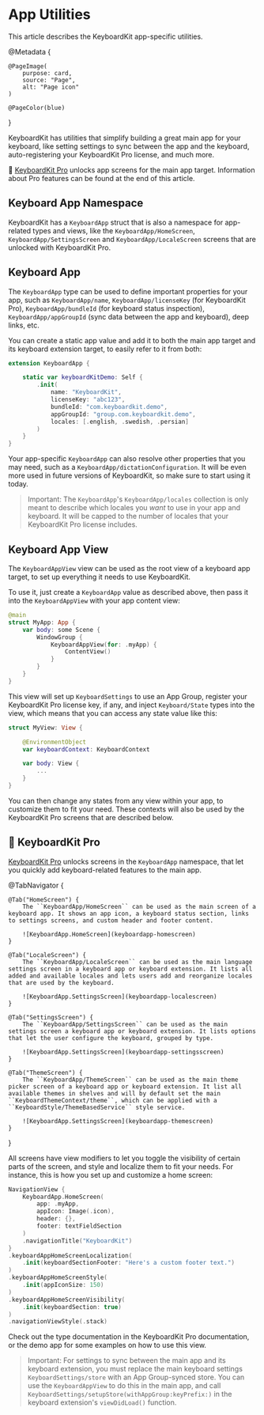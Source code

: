# App Utilities

This article describes the KeyboardKit app-specific utilities.

@Metadata {

    @PageImage(
        purpose: card,
        source: "Page",
        alt: "Page icon"
    )

    @PageColor(blue)
}

KeyboardKit has utilities that simplify building a great main app for your keyboard, like setting settings to sync between the app and the keyboard, auto-registering your KeyboardKit Pro license, and much more.   

👑 [KeyboardKit Pro][Pro] unlocks app screens for the main app target. Information about Pro features can be found at the end of this article.



## Keyboard App Namespace

KeyboardKit has a ``KeyboardApp`` struct that is also a namespace for app-related types and views, like the ``KeyboardApp/HomeScreen``, ``KeyboardApp/SettingsScreen`` and ``KeyboardApp/LocaleScreen`` screens that are unlocked with KeyboardKit Pro.



## Keyboard App

The ``KeyboardApp`` type can be used to define important properties for your app, such as ``KeyboardApp/name``, ``KeyboardApp/licenseKey`` (for KeyboardKit Pro), ``KeyboardApp/bundleId`` (for keyboard status inspection), ``KeyboardApp/appGroupId`` (sync data between the app and keyboard), deep links, etc.

You can create a static app value and add it to both the main app target and its keyboard extension target, to easily refer to it from both:

```swift
extension KeyboardApp {

    static var keyboardKitDemo: Self {
        .init(
            name: "KeyboardKit",
            licenseKey: "abc123",
            bundleId: "com.keyboardkit.demo",
            appGroupId: "group.com.keyboardkit.demo",
            locales: [.english, .swedish, .persian]
        )
    }
}
```

Your app-specific ``KeyboardApp`` can also resolve other properties that you may need, such as a ``KeyboardApp/dictationConfiguration``. It will be even more used in future versions of KeyboardKit, so make sure to start using it today.

> Important: The ``KeyboardApp``'s ``KeyboardApp/locales`` collection is only meant to describe which locales you *want* to use in your app and keyboard. It will be capped to the number of locales that your KeyboardKit Pro license includes.


## Keyboard App View

The ``KeyboardAppView`` view can be used as the root view of a keyboard app target, to set up everything it needs to use KeyboardKit.

To use it, just create a ``KeyboardApp`` value as described above, then pass it into the ``KeyboardAppView`` with your app content view:

```swift
@main
struct MyApp: App {
    var body: some Scene {
        WindowGroup {
            KeyboardAppView(for: .myApp) {
                ContentView()
            }
        }
    }
}
```

This view will set up ``KeyboardSettings`` to use an App Group, register your KeyboardKit Pro license key, if any, and inject ``Keyboard/State`` types into the view, which means that you can access any state value like this:

```swift
struct MyView: View {

    @EnvironmentObject
    var keyboardContext: KeyboardContext

    var body: View {
        ...
    }
}
```

You can then change any states from any view within your app, to customize them to fit your need. These contexts will also be used by the KeyboardKit Pro screens that are described below.



## 👑 KeyboardKit Pro

[KeyboardKit Pro][Pro] unlocks screens in the ``KeyboardApp`` namespace, that let you quickly add keyboard-related features to the main app.

[Pro]: https://github.com/KeyboardKit/KeyboardKitPro

@TabNavigator {
    
    @Tab("HomeScreen") {
        The ``KeyboardApp/HomeScreen`` can be used as the main screen of a keyboard app. It shows an app icon, a keyboard status section, links to settings screens, and custom header and footer content.
    
        ![KeyboardApp.HomeScreen](keyboardapp-homescreen)
    }
    
    @Tab("LocaleScreen") {
        The ``KeyboardApp/LocaleScreen`` can be used as the main language settings screen in a keyboard app or keyboard extension. It lists all added and available locales and lets users add and reorganize locales that are used by the keyboard.
    
        ![KeyboardApp.SettingsScreen](keyboardapp-localescreen)
    }
    
    @Tab("SettingsScreen") {
        The ``KeyboardApp/SettingsScreen`` can be used as the main settings screen a keyboard app or keyboard extension. It lists options that let the user configure the keyboard, grouped by type.
    
        ![KeyboardApp.SettingsScreen](keyboardapp-settingsscreen)
    }
    
    @Tab("ThemeScreen") {
        The ``KeyboardApp/ThemeScreen`` can be used as the main theme picker screen of a keyboard app or keyboard extension. It list all available themes in shelves and will by default set the main ``KeyboardThemeContext/theme``, which can be applied with a   ``KeyboardStyle/ThemeBasedService`` style service.
    
        ![KeyboardApp.SettingsScreen](keyboardapp-themescreen)
    }
}

All screens have view modifiers to let you toggle the visibility of certain parts of the screen, and style and localize them to fit your needs. For instance, this is how you set up and customize a home screen:

```swift
NavigationView {
    KeyboardApp.HomeScreen(
        app: .myApp,
        appIcon: Image(.icon),
        header: {},
        footer: textFieldSection
    )
    .navigationTitle("KeyboardKit")
}
.keyboardAppHomeScreenLocalization(
    .init(keyboardSectionFooter: "Here's a custom footer text.")
)
.keyboardAppHomeScreenStyle(
    .init(appIconSize: 150)
)
.keyboardAppHomeScreenVisibility(
    .init(keyboardSection: true)
)
.navigationViewStyle(.stack)
```

Check out the type documentation in the KeyboardKit Pro documentation, or the demo app for some examples on how to use this view.

> Important: For settings to sync between the main app and its keyboard extension, you must replace the main keyboard settings ``KeyboardSettings/store`` with an App Group-synced store. You can use the ``KeyboardAppView`` to do this in the main app, and call  ``KeyboardSettings/setupStore(withAppGroup:keyPrefix:)`` in the keyboard extension's `viewDidLoad()` function.

